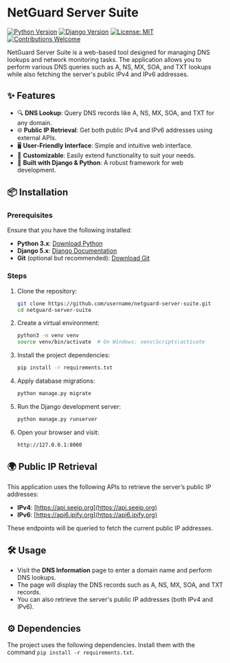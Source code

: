 # NetGuard Server Suite

[![Python Version](https://img.shields.io/badge/python-3.x-blue.svg)](https://www.python.org/downloads/)
[![Django Version](https://img.shields.io/badge/django-5.x-brightgreen.svg)](https://www.djangoproject.com/)
[![License: MIT](https://img.shields.io/badge/License-MIT-yellow.svg)](https://opensource.org/licenses/MIT)
[![Contributions Welcome](https://img.shields.io/badge/contributions-welcome-brightgreen.svg)](https://github.com/username/netguard-server-suite/pulls)

NetGuard Server Suite is a web-based tool designed for managing DNS lookups and network monitoring tasks. The application allows you to perform various DNS queries such as A, NS, MX, SOA, and TXT lookups while also fetching the server's public IPv4 and IPv6 addresses.

## ✨ Features

- 🔍 **DNS Lookup**: Query DNS records like A, NS, MX, SOA, and TXT for any domain.
- 🌐 **Public IP Retrieval**: Get both public IPv4 and IPv6 addresses using external APIs.
- 🖥 **User-Friendly Interface**: Simple and intuitive web interface.
- 🔧 **Customizable**: Easily extend functionality to suit your needs.
- 🐍 **Built with Django & Python**: A robust framework for web development.

## 📦 Installation

### Prerequisites

Ensure that you have the following installed:

- **Python 3.x**: [Download Python](https://www.python.org/downloads/)
- **Django 5.x**: [Django Documentation](https://www.djangoproject.com/)
- **Git** (optional but recommended): [Download Git](https://git-scm.com/)

### Steps

1. Clone the repository:

    ```bash
    git clone https://github.com/username/netguard-server-suite.git
    cd netguard-server-suite
    ```

2. Create a virtual environment:

    ```bash
    python3 -m venv venv
    source venv/bin/activate  # On Windows: venv\Scripts\activate
    ```

3. Install the project dependencies:

    ```bash
    pip install -r requirements.txt
    ```

4. Apply database migrations:

    ```bash
    python manage.py migrate
    ```

5. Run the Django development server:

    ```bash
    python manage.py runserver
    ```

6. Open your browser and visit:

    ```
    http://127.0.0.1:8000
    ```

## 🌍 Public IP Retrieval

This application uses the following APIs to retrieve the server’s public IP addresses:

- **IPv4**: [https://api.seeip.org](https://api.seeip.org)
- **IPv6**: [https://api6.ipify.org](https://api6.ipify.org)

These endpoints will be queried to fetch the current public IP addresses.

## 🛠 Usage

- Visit the **DNS Information** page to enter a domain name and perform DNS lookups.
- The page will display the DNS records such as A, NS, MX, SOA, and TXT records.
- You can also retrieve the server's public IP addresses (both IPv4 and IPv6).

## ⚙️ Dependencies

The project uses the following dependencies. Install them with the command `pip install -r requirements.txt`.
